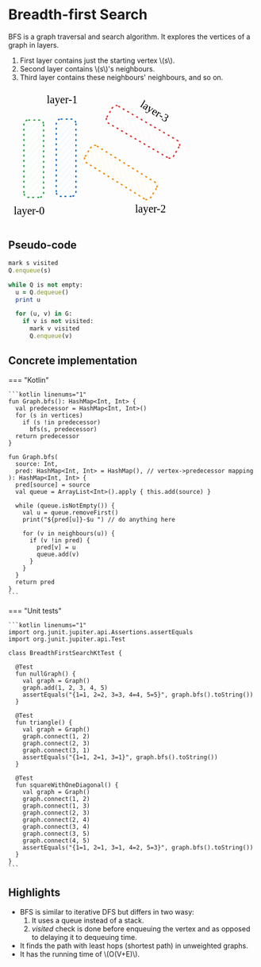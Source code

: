 # Breadth-first Search

BFS is a graph traversal and search algorithm. It explores the vertices of a graph in layers. 

1. First layer contains just the starting vertex \\(s\\).
2. Second layer contains \\(s\\)'s neighbours.
3. Third layer contains these neighbours' neighbours, and so on.

<svg version="1.1" xmlns="http://www.w3.org/2000/svg" viewBox="0 0 326.2095054362951 247.64291381835938" width="360">
  <g stroke-linecap="round" transform="translate(228.14291381835938 8.785659790039062) rotate(300.144952583692 18 70.57142639160156)"><path d="M2.4 2.08 C2.4 2.08, 2.4 2.08, 2.4 2.08 M2.4 2.08 C2.4 2.08, 2.4 2.08, 2.4 2.08 M-0.1 17.14 C4.56 11.79, 9.21 6.43, 14.34 0.54 M-0.1 17.14 C3.58 12.92, 7.25 8.69, 14.34 0.54 M0.04 29.18 C6.6 21.63, 13.17 14.08, 24.97 0.5 M0.04 29.18 C9.16 18.69, 18.28 8.2, 24.97 0.5 M0.17 41.22 C8.67 31.44, 17.18 21.66, 33.63 2.73 M0.17 41.22 C7.89 32.35, 15.6 23.47, 33.63 2.73 M0.3 53.26 C8.78 43.51, 17.26 33.75, 36.39 11.76 M0.3 53.26 C8.55 43.78, 16.79 34.3, 36.39 11.76 M0.44 65.31 C9.91 54.41, 19.39 43.51, 35.86 24.55 M0.44 65.31 C11.8 52.24, 23.15 39.17, 35.86 24.55 M-0.09 78.1 C9.96 66.54, 20.01 54.98, 36 36.59 M-0.09 78.1 C7.34 69.55, 14.78 61.01, 36 36.59 M0.05 90.14 C7.42 81.67, 14.78 73.19, 36.13 48.63 M0.05 90.14 C10.05 78.63, 20.05 67.13, 36.13 48.63 M0.18 102.18 C12.22 88.33, 24.27 74.47, 36.26 60.67 M0.18 102.18 C13.8 86.51, 27.43 70.84, 36.26 60.67 M0.31 114.22 C9.44 103.72, 18.57 93.22, 36.4 72.71 M0.31 114.22 C13.17 99.43, 26.03 84.64, 36.4 72.71 M0.45 126.26 C14.2 110.45, 27.94 94.63, 35.87 85.51 M0.45 126.26 C8.45 117.06, 16.45 107.86, 35.87 85.51 M1.24 137.55 C13.38 123.58, 25.53 109.6, 36.01 97.55 M1.24 137.55 C12.26 124.87, 23.28 112.19, 36.01 97.55 M9.24 140.54 C16.65 132.02, 24.05 123.5, 36.14 109.59 M9.24 140.54 C15.6 133.22, 21.96 125.91, 36.14 109.59 M19.22 141.26 C25.62 133.88, 32.03 126.51, 36.27 121.63 M19.22 141.26 C22.99 136.91, 26.77 132.56, 36.27 121.63 M30.5 140.47 C31.95 138.8, 33.4 137.13, 35.75 134.43 M30.5 140.47 C32.07 138.67, 33.63 136.87, 35.75 134.43" stroke="#fff5f5" stroke-width="1" fill="none"></path><path d="M9 0 C12.81 0, 16.62 0, 27 0 M27 0 C33 0, 36 3, 36 9 M36 9 C36 41.46, 36 73.93, 36 132.14 M36 132.14 C36 138.14, 33 141.14, 27 141.14 M27 141.14 C22.84 141.14, 18.67 141.14, 9 141.14 M9 141.14 C3 141.14, 0 138.14, 0 132.14 M0 132.14 C0 103.25, 0 74.35, 0 9 M0 9 C0 3, 3 0, 9 0" stroke="#e03131" stroke-width="2.5" fill="none" stroke-dasharray="1.5 8"></path></g><g stroke-linecap="round" transform="translate(187.42849731445312 82.92857360839844) rotate(301.89436790784623 18 70.57142639160156)"><path d="M2.4 2.08 C2.4 2.08, 2.4 2.08, 2.4 2.08 M2.4 2.08 C2.4 2.08, 2.4 2.08, 2.4 2.08 M-0.1 17.14 C2.89 13.71, 5.88 10.27, 14.34 0.54 M-0.1 17.14 C4.05 12.38, 8.19 7.61, 14.34 0.54 M0.04 29.18 C7.07 21.1, 14.1 13.01, 24.97 0.5 M0.04 29.18 C7.09 21.07, 14.15 12.95, 24.97 0.5 M0.17 41.22 C7.94 32.29, 15.7 23.36, 33.63 2.73 M0.17 41.22 C11.28 28.44, 22.39 15.66, 33.63 2.73 M0.3 53.26 C7.92 44.5, 15.54 35.74, 36.39 11.76 M0.3 53.26 C12.36 39.39, 24.42 25.52, 36.39 11.76 M0.44 65.31 C12.11 51.88, 23.78 38.45, 35.86 24.55 M0.44 65.31 C10.34 53.92, 20.24 42.53, 35.86 24.55 M-0.09 78.1 C7.5 69.37, 15.09 60.64, 36 36.59 M-0.09 78.1 C14.08 61.81, 28.24 45.52, 36 36.59 M0.05 90.14 C12.52 75.79, 25 61.44, 36.13 48.63 M0.05 90.14 C9.99 78.7, 19.93 67.27, 36.13 48.63 M0.18 102.18 C9.31 91.68, 18.43 81.19, 36.26 60.67 M0.18 102.18 C9.3 91.69, 18.42 81.2, 36.26 60.67 M0.31 114.22 C8.63 104.65, 16.95 95.08, 36.4 72.71 M0.31 114.22 C11.63 101.21, 22.95 88.19, 36.4 72.71 M0.45 126.26 C11.61 113.43, 22.77 100.59, 35.87 85.51 M0.45 126.26 C9.55 115.8, 18.64 105.33, 35.87 85.51 M1.24 137.55 C9.46 128.08, 17.69 118.62, 36.01 97.55 M1.24 137.55 C9.37 128.19, 17.5 118.84, 36.01 97.55 M9.24 140.54 C19.35 128.9, 29.47 117.27, 36.14 109.59 M9.24 140.54 C17.13 131.46, 25.02 122.39, 36.14 109.59 M19.22 141.26 C24.67 134.98, 30.13 128.7, 36.27 121.63 M19.22 141.26 C24.73 134.91, 30.25 128.56, 36.27 121.63 M30.5 140.47 C31.65 139.15, 32.79 137.83, 35.75 134.43 M30.5 140.47 C32.59 138.07, 34.67 135.67, 35.75 134.43" stroke="#fff9db" stroke-width="1" fill="none"></path><path d="M9 0 C15.48 0, 21.96 0, 27 0 M27 0 C33 0, 36 3, 36 9 M36 9 C36 44.17, 36 79.33, 36 132.14 M36 132.14 C36 138.14, 33 141.14, 27 141.14 M27 141.14 C22.15 141.14, 17.3 141.14, 9 141.14 M9 141.14 C3 141.14, 0 138.14, 0 132.14 M0 132.14 C0 83.35, 0 34.57, 0 9 M0 9 C0 3, 3 0, 9 0" stroke="#f08c00" stroke-width="2.5" fill="none" stroke-dasharray="1.5 8"></path></g><g stroke-linecap="round" transform="translate(87.57147216796875 56.07151794433594) rotate(0 18 70.57142639160156)"><path d="M2.4 2.08 C2.4 2.08, 2.4 2.08, 2.4 2.08 M2.4 2.08 C2.4 2.08, 2.4 2.08, 2.4 2.08 M-0.1 17.14 C2.89 13.71, 5.88 10.27, 14.34 0.54 M-0.1 17.14 C4.16 12.25, 8.41 7.36, 14.34 0.54 M0.04 29.18 C6.3 21.98, 12.55 14.79, 24.97 0.5 M0.04 29.18 C7.23 20.91, 14.42 12.64, 24.97 0.5 M0.17 41.22 C13.14 26.31, 26.1 11.39, 33.63 2.73 M0.17 41.22 C12.12 27.48, 24.07 13.73, 33.63 2.73 M0.3 53.26 C14.14 37.35, 27.97 21.44, 36.39 11.76 M0.3 53.26 C10.01 42.1, 19.71 30.94, 36.39 11.76 M0.44 65.31 C9.15 55.28, 17.87 45.25, 35.86 24.55 M0.44 65.31 C13.01 50.84, 25.58 36.38, 35.86 24.55 M-0.09 78.1 C13.16 62.86, 26.41 47.62, 36 36.59 M-0.09 78.1 C9.46 67.12, 19.01 56.13, 36 36.59 M0.05 90.14 C9.66 79.08, 19.27 68.03, 36.13 48.63 M0.05 90.14 C11.72 76.72, 23.39 63.29, 36.13 48.63 M0.18 102.18 C12.26 88.28, 24.35 74.38, 36.26 60.67 M0.18 102.18 C10.56 90.24, 20.94 78.3, 36.26 60.67 M0.31 114.22 C14 98.48, 27.69 82.73, 36.4 72.71 M0.31 114.22 C11.19 101.71, 22.07 89.19, 36.4 72.71 M0.45 126.26 C13.4 111.36, 26.35 96.46, 35.87 85.51 M0.45 126.26 C9.42 115.95, 18.39 105.63, 35.87 85.51 M1.24 137.55 C13.84 123.05, 26.45 108.55, 36.01 97.55 M1.24 137.55 C12.75 124.31, 24.26 111.07, 36.01 97.55 M9.24 140.54 C16.92 131.7, 24.6 122.86, 36.14 109.59 M9.24 140.54 C19.46 128.78, 29.67 117.03, 36.14 109.59 M19.22 141.26 C23.32 136.53, 27.42 131.81, 36.27 121.63 M19.22 141.26 C23.6 136.21, 27.98 131.17, 36.27 121.63 M30.5 140.47 C31.91 138.85, 33.31 137.23, 35.75 134.43 M30.5 140.47 C32.54 138.12, 34.58 135.77, 35.75 134.43" stroke="#e7f5ff" stroke-width="1" fill="none"></path><path d="M9 0 C14.52 0, 20.05 0, 27 0 M27 0 C33 0, 36 3, 36 9 M36 9 C36 53.92, 36 98.83, 36 132.14 M36 132.14 C36 138.14, 33 141.14, 27 141.14 M27 141.14 C19.99 141.14, 12.98 141.14, 9 141.14 M9 141.14 C3 141.14, 0 138.14, 0 132.14 M0 132.14 C0 102.85, 0 73.56, 0 9 M0 9 C0 3, 3 0, 9 0" stroke="#1971c2" stroke-width="2.5" fill="none" stroke-dasharray="1.5 8"></path></g><g stroke-linecap="round" transform="translate(28.42852783203125 57.785797119140625) rotate(0 18 70.57142639160156)"><path d="M2.4 2.08 C2.4 2.08, 2.4 2.08, 2.4 2.08 M2.4 2.08 C2.4 2.08, 2.4 2.08, 2.4 2.08 M-0.1 17.14 C5.58 10.62, 11.25 4.09, 14.34 0.54 M-0.1 17.14 C2.99 13.59, 6.08 10.03, 14.34 0.54 M0.04 29.18 C8.05 19.96, 16.07 10.74, 24.97 0.5 M0.04 29.18 C8.1 19.91, 16.15 10.65, 24.97 0.5 M0.17 41.22 C10.32 29.55, 20.46 17.88, 33.63 2.73 M0.17 41.22 C12.66 26.85, 25.16 12.48, 33.63 2.73 M0.3 53.26 C14.5 36.94, 28.69 20.61, 36.39 11.76 M0.3 53.26 C10.6 41.42, 20.9 29.57, 36.39 11.76 M0.44 65.31 C13.05 50.79, 25.67 36.28, 35.86 24.55 M0.44 65.31 C13.69 50.06, 26.94 34.82, 35.86 24.55 M-0.09 78.1 C7.44 69.44, 14.97 60.78, 36 36.59 M-0.09 78.1 C10.88 65.48, 21.85 52.86, 36 36.59 M0.05 90.14 C13.22 74.99, 26.39 59.83, 36.13 48.63 M0.05 90.14 C8.95 79.9, 17.85 69.66, 36.13 48.63 M0.18 102.18 C13.88 86.43, 27.58 70.67, 36.26 60.67 M0.18 102.18 C8.71 92.37, 17.23 82.57, 36.26 60.67 M0.31 114.22 C10.81 102.15, 21.3 90.08, 36.4 72.71 M0.31 114.22 C12.06 100.71, 23.81 87.19, 36.4 72.71 M0.45 126.26 C13.38 111.39, 26.31 96.51, 35.87 85.51 M0.45 126.26 C12.6 112.29, 24.75 98.31, 35.87 85.51 M1.24 137.55 C9.6 127.93, 17.97 118.3, 36.01 97.55 M1.24 137.55 C9.85 127.64, 18.47 117.72, 36.01 97.55 M9.24 140.54 C16.53 132.15, 23.81 123.77, 36.14 109.59 M9.24 140.54 C16.98 131.63, 24.72 122.73, 36.14 109.59 M19.22 141.26 C23.8 135.98, 28.38 130.71, 36.27 121.63 M19.22 141.26 C25.25 134.32, 31.28 127.37, 36.27 121.63 M30.5 140.47 C31.81 138.96, 33.12 137.45, 35.75 134.43 M30.5 140.47 C32.27 138.43, 34.04 136.39, 35.75 134.43" stroke="#ebfbee" stroke-width="1" fill="none"></path><path d="M9 0 C13.81 0, 18.61 0, 27 0 M27 0 C33 0, 36 3, 36 9 M36 9 C36 35.67, 36 62.35, 36 132.14 M36 132.14 C36 138.14, 33 141.14, 27 141.14 M27 141.14 C22.89 141.14, 18.77 141.14, 9 141.14 M9 141.14 C3 141.14, 0 138.14, 0 132.14 M0 132.14 C0 92.75, 0 53.35, 0 9 M0 9 C0 3, 3 0, 9 0" stroke="#2f9e44" stroke-width="2.5" fill="none" stroke-dasharray="1.5 8"></path></g><g stroke-linecap="round" transform="translate(35.64295959472656 123.9285888671875) rotate(0 8.28570556640625 8.285720825195312)"><path d="M16.57 8.29 C16.57 8.77, 16.53 9.25, 16.45 9.72 C16.36 10.2, 16.24 10.67, 16.07 11.12 C15.91 11.57, 15.7 12.01, 15.46 12.43 C15.22 12.84, 14.94 13.24, 14.63 13.61 C14.32 13.98, 13.98 14.32, 13.61 14.63 C13.24 14.94, 12.84 15.22, 12.43 15.46 C12.01 15.7, 11.57 15.91, 11.12 16.07 C10.67 16.24, 10.2 16.36, 9.72 16.45 C9.25 16.53, 8.77 16.57, 8.29 16.57 C7.81 16.57, 7.32 16.53, 6.85 16.45 C6.37 16.36, 5.9 16.24, 5.45 16.07 C5 15.91, 4.56 15.7, 4.14 15.46 C3.73 15.22, 3.33 14.94, 2.96 14.63 C2.59 14.32, 2.25 13.98, 1.94 13.61 C1.63 13.24, 1.35 12.84, 1.11 12.43 C0.87 12.01, 0.66 11.57, 0.5 11.12 C0.34 10.67, 0.21 10.2, 0.13 9.72 C0.04 9.25, 0 8.77, 0 8.29 C0 7.81, 0.04 7.32, 0.13 6.85 C0.21 6.37, 0.34 5.9, 0.5 5.45 C0.66 5, 0.87 4.56, 1.11 4.14 C1.35 3.73, 1.63 3.33, 1.94 2.96 C2.25 2.59, 2.59 2.25, 2.96 1.94 C3.33 1.63, 3.73 1.35, 4.14 1.11 C4.56 0.87, 5 0.66, 5.45 0.5 C5.9 0.34, 6.37 0.21, 6.85 0.13 C7.32 0.04, 7.81 0, 8.29 0 C8.77 0, 9.25 0.04, 9.72 0.13 C10.2 0.21, 10.67 0.34, 11.12 0.5 C11.57 0.66, 12.01 0.87, 12.43 1.11 C12.84 1.35, 13.24 1.63, 13.61 1.94 C13.98 2.25, 14.32 2.59, 14.63 2.96 C14.94 3.33, 15.22 3.73, 15.46 4.14 C15.7 4.56, 15.91 5, 16.07 5.45 C16.24 5.9, 16.36 6.37, 16.45 6.85 C16.53 7.32, 16.55 8.05, 16.57 8.29 C16.59 8.53, 16.59 8.05, 16.57 8.29" stroke="var(--md-code-fg-color)" stroke-width="2" fill="none"></path></g><g stroke-linecap="round" transform="translate(96.28570556640625 75.07148742675781) rotate(0 8.28570556640625 8.285720825195312)"><path d="M16.57 8.29 C16.57 8.77, 16.53 9.25, 16.45 9.72 C16.36 10.2, 16.24 10.67, 16.07 11.12 C15.91 11.57, 15.7 12.01, 15.46 12.43 C15.22 12.84, 14.94 13.24, 14.63 13.61 C14.32 13.98, 13.98 14.32, 13.61 14.63 C13.24 14.94, 12.84 15.22, 12.43 15.46 C12.01 15.7, 11.57 15.91, 11.12 16.07 C10.67 16.24, 10.2 16.36, 9.72 16.45 C9.25 16.53, 8.77 16.57, 8.29 16.57 C7.81 16.57, 7.32 16.53, 6.85 16.45 C6.37 16.36, 5.9 16.24, 5.45 16.07 C5 15.91, 4.56 15.7, 4.14 15.46 C3.73 15.22, 3.33 14.94, 2.96 14.63 C2.59 14.32, 2.25 13.98, 1.94 13.61 C1.63 13.24, 1.35 12.84, 1.11 12.43 C0.87 12.01, 0.66 11.57, 0.5 11.12 C0.34 10.67, 0.21 10.2, 0.13 9.72 C0.04 9.25, 0 8.77, 0 8.29 C0 7.81, 0.04 7.32, 0.13 6.85 C0.21 6.37, 0.34 5.9, 0.5 5.45 C0.66 5, 0.87 4.56, 1.11 4.14 C1.35 3.73, 1.63 3.33, 1.94 2.96 C2.25 2.59, 2.59 2.25, 2.96 1.94 C3.33 1.63, 3.73 1.35, 4.14 1.11 C4.56 0.87, 5 0.66, 5.45 0.5 C5.9 0.34, 6.37 0.21, 6.85 0.13 C7.32 0.04, 7.81 0, 8.29 0 C8.77 0, 9.25 0.04, 9.72 0.13 C10.2 0.21, 10.67 0.34, 11.12 0.5 C11.57 0.66, 12.01 0.87, 12.43 1.11 C12.84 1.35, 13.24 1.63, 13.61 1.94 C13.98 2.25, 14.32 2.59, 14.63 2.96 C14.94 3.33, 15.22 3.73, 15.46 4.14 C15.7 4.56, 15.91 5, 16.07 5.45 C16.24 5.9, 16.36 6.37, 16.45 6.85 C16.53 7.32, 16.55 8.05, 16.57 8.29 C16.59 8.53, 16.59 8.05, 16.57 8.29" stroke="var(--md-code-fg-color)" stroke-width="2" fill="none"></path></g><g stroke-linecap="round" transform="translate(95.142822265625 168.35719299316406) rotate(0 8.28570556640625 8.285720825195312)"><path d="M16.57 8.29 C16.57 8.77, 16.53 9.25, 16.45 9.72 C16.36 10.2, 16.24 10.67, 16.07 11.12 C15.91 11.57, 15.7 12.01, 15.46 12.43 C15.22 12.84, 14.94 13.24, 14.63 13.61 C14.32 13.98, 13.98 14.32, 13.61 14.63 C13.24 14.94, 12.84 15.22, 12.43 15.46 C12.01 15.7, 11.57 15.91, 11.12 16.07 C10.67 16.24, 10.2 16.36, 9.72 16.45 C9.25 16.53, 8.77 16.57, 8.29 16.57 C7.81 16.57, 7.32 16.53, 6.85 16.45 C6.37 16.36, 5.9 16.24, 5.45 16.07 C5 15.91, 4.56 15.7, 4.14 15.46 C3.73 15.22, 3.33 14.94, 2.96 14.63 C2.59 14.32, 2.25 13.98, 1.94 13.61 C1.63 13.24, 1.35 12.84, 1.11 12.43 C0.87 12.01, 0.66 11.57, 0.5 11.12 C0.34 10.67, 0.21 10.2, 0.13 9.72 C0.04 9.25, 0 8.77, 0 8.29 C0 7.81, 0.04 7.32, 0.13 6.85 C0.21 6.37, 0.34 5.9, 0.5 5.45 C0.66 5, 0.87 4.56, 1.11 4.14 C1.35 3.73, 1.63 3.33, 1.94 2.96 C2.25 2.59, 2.59 2.25, 2.96 1.94 C3.33 1.63, 3.73 1.35, 4.14 1.11 C4.56 0.87, 5 0.66, 5.45 0.5 C5.9 0.34, 6.37 0.21, 6.85 0.13 C7.32 0.04, 7.81 0, 8.29 0 C8.77 0, 9.25 0.04, 9.72 0.13 C10.2 0.21, 10.67 0.34, 11.12 0.5 C11.57 0.66, 12.01 0.87, 12.43 1.11 C12.84 1.35, 13.24 1.63, 13.61 1.94 C13.98 2.25, 14.32 2.59, 14.63 2.96 C14.94 3.33, 15.22 3.73, 15.46 4.14 C15.7 4.56, 15.91 5, 16.07 5.45 C16.24 5.9, 16.36 6.37, 16.45 6.85 C16.53 7.32, 16.55 8.05, 16.57 8.29 C16.59 8.53, 16.59 8.05, 16.57 8.29" stroke="var(--md-code-fg-color)" stroke-width="2" fill="none"></path></g><g stroke-linecap="round" transform="translate(166.82147979736328 125.71429443359375) rotate(0 8.28570556640625 8.285720825195312)"><path d="M16.57 8.29 C16.57 8.77, 16.53 9.25, 16.45 9.72 C16.36 10.2, 16.24 10.67, 16.07 11.12 C15.91 11.57, 15.7 12.01, 15.46 12.43 C15.22 12.84, 14.94 13.24, 14.63 13.61 C14.32 13.98, 13.98 14.32, 13.61 14.63 C13.24 14.94, 12.84 15.22, 12.43 15.46 C12.01 15.7, 11.57 15.91, 11.12 16.07 C10.67 16.24, 10.2 16.36, 9.72 16.45 C9.25 16.53, 8.77 16.57, 8.29 16.57 C7.81 16.57, 7.32 16.53, 6.85 16.45 C6.37 16.36, 5.9 16.24, 5.45 16.07 C5 15.91, 4.56 15.7, 4.14 15.46 C3.73 15.22, 3.33 14.94, 2.96 14.63 C2.59 14.32, 2.25 13.98, 1.94 13.61 C1.63 13.24, 1.35 12.84, 1.11 12.43 C0.87 12.01, 0.66 11.57, 0.5 11.12 C0.34 10.67, 0.21 10.2, 0.13 9.72 C0.04 9.25, 0 8.77, 0 8.29 C0 7.81, 0.04 7.32, 0.13 6.85 C0.21 6.37, 0.34 5.9, 0.5 5.45 C0.66 5, 0.87 4.56, 1.11 4.14 C1.35 3.73, 1.63 3.33, 1.94 2.96 C2.25 2.59, 2.59 2.25, 2.96 1.94 C3.33 1.63, 3.73 1.35, 4.14 1.11 C4.56 0.87, 5 0.66, 5.45 0.5 C5.9 0.34, 6.37 0.21, 6.85 0.13 C7.32 0.04, 7.81 0, 8.29 0 C8.77 0, 9.25 0.04, 9.72 0.13 C10.2 0.21, 10.67 0.34, 11.12 0.5 C11.57 0.66, 12.01 0.87, 12.43 1.11 C12.84 1.35, 13.24 1.63, 13.61 1.94 C13.98 2.25, 14.32 2.59, 14.63 2.96 C14.94 3.33, 15.22 3.73, 15.46 4.14 C15.7 4.56, 15.91 5, 16.07 5.45 C16.24 5.9, 16.36 6.37, 16.45 6.85 C16.53 7.32, 16.55 8.05, 16.57 8.29 C16.59 8.53, 16.59 8.05, 16.57 8.29" stroke="var(--md-code-fg-color)" stroke-width="2" fill="none"></path></g><g stroke-linecap="round" transform="translate(234.32128143310547 69.42857360839844) rotate(0 8.28570556640625 8.285720825195312)"><path d="M16.57 8.29 C16.57 8.77, 16.53 9.25, 16.45 9.72 C16.36 10.2, 16.24 10.67, 16.07 11.12 C15.91 11.57, 15.7 12.01, 15.46 12.43 C15.22 12.84, 14.94 13.24, 14.63 13.61 C14.32 13.98, 13.98 14.32, 13.61 14.63 C13.24 14.94, 12.84 15.22, 12.43 15.46 C12.01 15.7, 11.57 15.91, 11.12 16.07 C10.67 16.24, 10.2 16.36, 9.72 16.45 C9.25 16.53, 8.77 16.57, 8.29 16.57 C7.81 16.57, 7.32 16.53, 6.85 16.45 C6.37 16.36, 5.9 16.24, 5.45 16.07 C5 15.91, 4.56 15.7, 4.14 15.46 C3.73 15.22, 3.33 14.94, 2.96 14.63 C2.59 14.32, 2.25 13.98, 1.94 13.61 C1.63 13.24, 1.35 12.84, 1.11 12.43 C0.87 12.01, 0.66 11.57, 0.5 11.12 C0.34 10.67, 0.21 10.2, 0.13 9.72 C0.04 9.25, 0 8.77, 0 8.29 C0 7.81, 0.04 7.32, 0.13 6.85 C0.21 6.37, 0.34 5.9, 0.5 5.45 C0.66 5, 0.87 4.56, 1.11 4.14 C1.35 3.73, 1.63 3.33, 1.94 2.96 C2.25 2.59, 2.59 2.25, 2.96 1.94 C3.33 1.63, 3.73 1.35, 4.14 1.11 C4.56 0.87, 5 0.66, 5.45 0.5 C5.9 0.34, 6.37 0.21, 6.85 0.13 C7.32 0.04, 7.81 0, 8.29 0 C8.77 0, 9.25 0.04, 9.72 0.13 C10.2 0.21, 10.67 0.34, 11.12 0.5 C11.57 0.66, 12.01 0.87, 12.43 1.11 C12.84 1.35, 13.24 1.63, 13.61 1.94 C13.98 2.25, 14.32 2.59, 14.63 2.96 C14.94 3.33, 15.22 3.73, 15.46 4.14 C15.7 4.56, 15.91 5, 16.07 5.45 C16.24 5.9, 16.36 6.37, 16.45 6.85 C16.53 7.32, 16.55 8.05, 16.57 8.29 C16.59 8.53, 16.59 8.05, 16.57 8.29" stroke="var(--md-code-fg-color)" stroke-width="2" fill="none"></path></g><g stroke-linecap="round" transform="translate(232.0355453491211 167.85719299316406) rotate(0 8.28570556640625 8.285720825195312)"><path d="M16.57 8.29 C16.57 8.77, 16.53 9.25, 16.45 9.72 C16.36 10.2, 16.24 10.67, 16.07 11.12 C15.91 11.57, 15.7 12.01, 15.46 12.43 C15.22 12.84, 14.94 13.24, 14.63 13.61 C14.32 13.98, 13.98 14.32, 13.61 14.63 C13.24 14.94, 12.84 15.22, 12.43 15.46 C12.01 15.7, 11.57 15.91, 11.12 16.07 C10.67 16.24, 10.2 16.36, 9.72 16.45 C9.25 16.53, 8.77 16.57, 8.29 16.57 C7.81 16.57, 7.32 16.53, 6.85 16.45 C6.37 16.36, 5.9 16.24, 5.45 16.07 C5 15.91, 4.56 15.7, 4.14 15.46 C3.73 15.22, 3.33 14.94, 2.96 14.63 C2.59 14.32, 2.25 13.98, 1.94 13.61 C1.63 13.24, 1.35 12.84, 1.11 12.43 C0.87 12.01, 0.66 11.57, 0.5 11.12 C0.34 10.67, 0.21 10.2, 0.13 9.72 C0.04 9.25, 0 8.77, 0 8.29 C0 7.81, 0.04 7.32, 0.13 6.85 C0.21 6.37, 0.34 5.9, 0.5 5.45 C0.66 5, 0.87 4.56, 1.11 4.14 C1.35 3.73, 1.63 3.33, 1.94 2.96 C2.25 2.59, 2.59 2.25, 2.96 1.94 C3.33 1.63, 3.73 1.35, 4.14 1.11 C4.56 0.87, 5 0.66, 5.45 0.5 C5.9 0.34, 6.37 0.21, 6.85 0.13 C7.32 0.04, 7.81 0, 8.29 0 C8.77 0, 9.25 0.04, 9.72 0.13 C10.2 0.21, 10.67 0.34, 11.12 0.5 C11.57 0.66, 12.01 0.87, 12.43 1.11 C12.84 1.35, 13.24 1.63, 13.61 1.94 C13.98 2.25, 14.32 2.59, 14.63 2.96 C14.94 3.33, 15.22 3.73, 15.46 4.14 C15.7 4.56, 15.91 5, 16.07 5.45 C16.24 5.9, 16.36 6.37, 16.45 6.85 C16.53 7.32, 16.55 8.05, 16.57 8.29 C16.59 8.53, 16.59 8.05, 16.57 8.29" stroke="var(--md-code-fg-color)" stroke-width="2" fill="none"></path></g><g stroke-linecap="round"><g transform="translate(55.14288330078125 121.21438598632812) rotate(0 18.285720825195312 -14)"><path d="M0 0 C6.1 -4.67, 30.48 -23.33, 36.57 -28 M0 0 C6.1 -4.67, 30.48 -23.33, 36.57 -28" stroke="var(--md-code-fg-color)" stroke-width="2" fill="none"></path></g></g><mask></mask><g stroke-linecap="round"><g transform="translate(56.285736083984375 141.21438598632812) rotate(0 17.142852783203125 12.5714111328125)"><path d="M0 0 C5.71 4.19, 28.57 20.95, 34.29 25.14 M0 0 C5.71 4.19, 28.57 20.95, 34.29 25.14" stroke="var(--md-code-fg-color)" stroke-width="2" fill="none"></path></g></g><mask></mask><g stroke-linecap="round"><g transform="translate(118.402831168646 92.26369800756893) rotate(0 21.72323014522459 15.81064235788459)"><path d="M0 0 C7.24 5.27, 36.21 26.35, 43.45 31.62 M0 0 C7.24 5.27, 36.21 26.35, 43.45 31.62" stroke="var(--md-code-fg-color)" stroke-width="2" fill="none"></path></g></g><mask></mask><g stroke-linecap="round"><g transform="translate(118.73658448864342 172.0858999277039) rotate(0 21.016190430933307 -14.01308201990335)"><path d="M0 0 C7.01 -4.67, 35.03 -23.36, 42.03 -28.03 M0 0 C7.01 -4.67, 35.03 -23.36, 42.03 -28.03" stroke="var(--md-code-fg-color)" stroke-width="2" fill="none"></path></g></g><mask></mask><g stroke-linecap="round"><g transform="translate(185.7132951685541 122.65363666120072) rotate(0 22.518392249803668 -17.74809780386238)"><path d="M0 0 C7.51 -5.92, 37.53 -29.58, 45.04 -35.5 M0 0 C7.51 -5.92, 37.53 -29.58, 45.04 -35.5" stroke="var(--md-code-fg-color)" stroke-width="2" fill="none"></path></g></g><mask></mask><g stroke-linecap="round"><g transform="translate(187.17295789525787 143.34252298136778) rotate(0 19.63706577619925 11.384969146821106)"><path d="M0 0 C6.55 3.79, 32.73 18.97, 39.27 22.77 M0 0 C6.55 3.79, 32.73 18.97, 39.27 22.77" stroke="var(--md-code-fg-color)" stroke-width="2" fill="none"></path></g></g><mask></mask><g stroke-linecap="round"><g transform="translate(241.83310962010654 92.0635065605259) rotate(0 -0.39142990755729556 33.72197813635516)"><path d="M0 0 C-0.13 11.24, -0.65 56.2, -0.78 67.44 M0 0 C-0.13 11.24, -0.65 56.2, -0.78 67.44" stroke="var(--md-code-fg-color)" stroke-width="2" fill="none"></path></g></g><mask></mask><g transform="translate(10 212.64291381835938) rotate(0 34.749969482421875 12.5)"><text x="0" y="17.52" font-family="Virgil, Segoe UI Emoji" font-size="20px" fill="var(--md-code-fg-color)" text-anchor="start" style="white-space: pre;" direction="ltr" dominant-baseline="alphabetic">layer-0</text></g><g transform="translate(70.25006103515625 10) rotate(0 30.579971313476562 12.5)"><text x="0" y="17.52" font-family="Virgil, Segoe UI Emoji" font-size="20px" fill="var(--md-code-fg-color)" text-anchor="start" style="white-space: pre;" direction="ltr" dominant-baseline="alphabetic">layer-1</text></g><g transform="translate(231.6785888671875 208.71432495117188) rotate(0 34.989967346191406 12.5)"><text x="0" y="17.52" font-family="Virgil, Segoe UI Emoji" font-size="20px" fill="var(--md-code-fg-color)" text-anchor="start" style="white-space: pre;" direction="ltr" dominant-baseline="alphabetic">layer-2</text></g><g transform="translate(237.392822265625 33.857177734375) rotate(31.761823465343664 34.679969787597656 12.5)"><text x="0" y="17.52" font-family="Virgil, Segoe UI Emoji" font-size="20px" fill="var(--md-code-fg-color)" text-anchor="start" style="white-space: pre;" direction="ltr" dominant-baseline="alphabetic">layer-3</text></g><g stroke-linecap="round"><g transform="translate(119.28573608398438 180.071533203125) rotate(0 52.28569030761719 -0.8571319580078125)"><path d="M0 0 C17.43 -0.29, 87.14 -1.43, 104.57 -1.71 M0 0 C17.43 -0.29, 87.14 -1.43, 104.57 -1.71" stroke="var(--md-code-fg-color)" stroke-width="2" fill="none"></path></g></g><mask></mask></svg>

## Pseudo-code

```ruby title="BFS(G, s)" linenums="1"
mark s visited
Q.enqueue(s)

while Q is not empty:
  u = Q.dequeue()
  print u

  for (u, v) in G:
    if v is not visited:
      mark v visited
      Q.enqueue(v)
```

## Concrete implementation

=== "Kotlin"

    ```kotlin linenums="1"
    fun Graph.bfs(): HashMap<Int, Int> {
      val predecessor = HashMap<Int, Int>()
      for (s in vertices)
        if (s !in predecessor)
          bfs(s, predecessor)
      return predecessor
    }

    fun Graph.bfs(
      source: Int,
      pred: HashMap<Int, Int> = HashMap(), // vertex->predecessor mapping
    ): HashMap<Int, Int> {
      pred[source] = source
      val queue = ArrayList<Int>().apply { this.add(source) }

      while (queue.isNotEmpty()) {
        val u = queue.removeFirst()
        print("${pred[u]}-$u ") // do anything here

        for (v in neighbours(u)) {
          if (v !in pred) {
            pred[v] = u
            queue.add(v)
          }
        }
      }
      return pred
    }
    ```


=== "Unit tests"

    ```kotlin linenums="1"
    import org.junit.jupiter.api.Assertions.assertEquals
    import org.junit.jupiter.api.Test

    class BreadthFirstSearchKtTest {

      @Test
      fun nullGraph() {
        val graph = Graph()
        graph.add(1, 2, 3, 4, 5)
        assertEquals("{1=1, 2=2, 3=3, 4=4, 5=5}", graph.bfs().toString())
      }

      @Test
      fun triangle() {
        val graph = Graph()
        graph.connect(1, 2)
        graph.connect(2, 3)
        graph.connect(3, 1)
        assertEquals("{1=1, 2=1, 3=1}", graph.bfs().toString())
      }

      @Test
      fun squareWithOneDiagonal() {
        val graph = Graph()
        graph.connect(1, 2)
        graph.connect(1, 3)
        graph.connect(2, 3)
        graph.connect(2, 4)
        graph.connect(3, 4)
        graph.connect(3, 5)
        graph.connect(4, 5)
        assertEquals("{1=1, 2=1, 3=1, 4=2, 5=3}", graph.bfs().toString())
      }
    }
    ```


## Highlights

* BFS is similar to iterative DFS but differs in two wasy:
    1. It uses a queue instead of a stack.
    2. *visited* check is done before enqueuing the vertex and as opposed to delaying it to dequeuing time.
* It finds the path with least hops (shortest path) in unweighted graphs.
* It has the running time of \\(O(V+E)\\).
